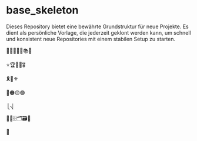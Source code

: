 # base_skeleton
Dieses Repository bietet eine bewährte Grundstruktur für neue Projekte. Es dient als persönliche Vorlage, die jederzeit geklont werden kann, um schnell und konsistent neue Repositories mit einem stabilen Setup zu starten.


📕📙📒📗📓📚🧾

⭐️🏆🥇🏅🎖️

🎗️📌⚜️

🔴🟠🟡🟢

⎩⎷

📁📂🗄️🗂️🗃️📍

🔑
